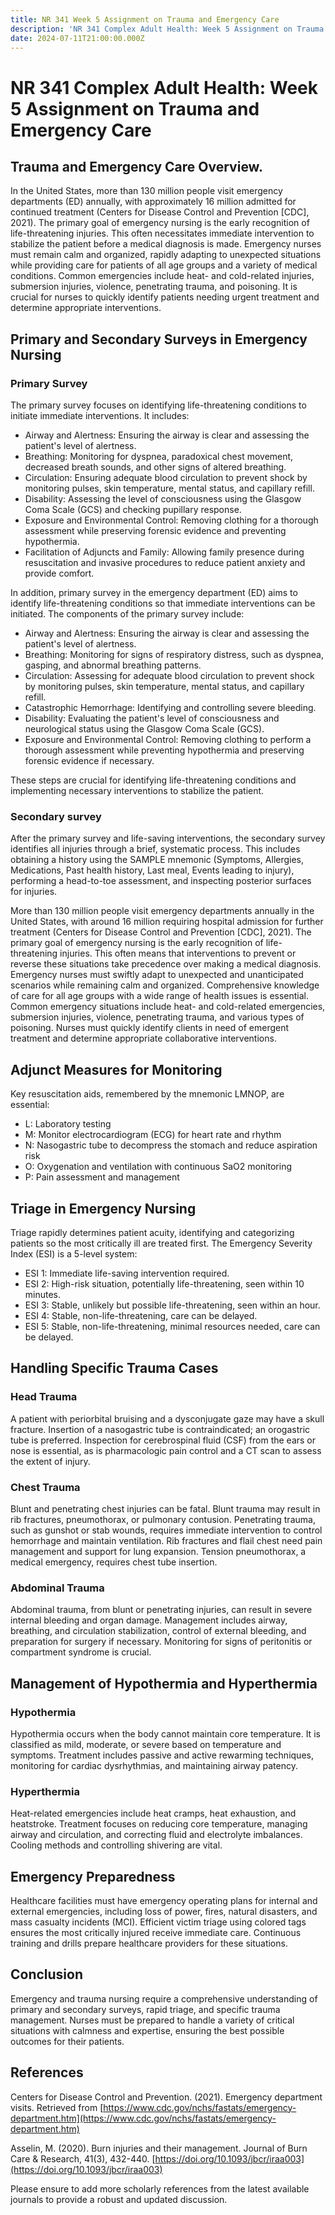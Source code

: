 ```yaml
---
title: NR 341 Week 5 Assignment on Trauma and Emergency Care
description: 'NR 341 Complex Adult Health: Week 5 Assignment on Trauma and Emergency Care'
date: 2024-07-11T21:00:00.000Z
---
```


# NR 341 Complex Adult Health: Week 5 Assignment on Trauma and Emergency Care

## Trauma and Emergency Care Overview.

In the United States, more than 130 million people visit emergency departments (ED) annually, with approximately 16 million admitted for continued treatment (Centers for Disease Control and Prevention \[CDC], 2021). The primary goal of emergency nursing is the early recognition of life-threatening injuries. This often necessitates immediate intervention to stabilize the patient before a medical diagnosis is made. Emergency nurses must remain calm and organized, rapidly adapting to unexpected situations while providing care for patients of all age groups and a variety of medical conditions. Common emergencies include heat- and cold-related injuries, submersion injuries, violence, penetrating trauma, and poisoning. It is crucial for nurses to quickly identify patients needing urgent treatment and determine appropriate interventions.

## Primary and Secondary Surveys in Emergency Nursing

### Primary Survey

The primary survey focuses on identifying life-threatening conditions to initiate immediate interventions. It includes:

* Airway and Alertness: Ensuring the airway is clear and assessing the patient's level of alertness.
* Breathing: Monitoring for dyspnea, paradoxical chest movement, decreased breath sounds, and other signs of altered breathing.
* Circulation: Ensuring adequate blood circulation to prevent shock by monitoring pulses, skin temperature, mental status, and capillary refill.
* Disability: Assessing the level of consciousness using the Glasgow Coma Scale (GCS) and checking pupillary response.
* Exposure and Environmental Control: Removing clothing for a thorough assessment while preserving forensic evidence and preventing hypothermia.
* Facilitation of Adjuncts and Family: Allowing family presence during resuscitation and invasive procedures to reduce patient anxiety and provide comfort.

In addition, primary survey in the emergency department (ED) aims to identify life-threatening conditions so that immediate interventions can be initiated. The components of the primary survey include:

* Airway and Alertness: Ensuring the airway is clear and assessing the patient's level of alertness.
* Breathing: Monitoring for signs of respiratory distress, such as dyspnea, gasping, and abnormal breathing patterns.
* Circulation: Assessing for adequate blood circulation to prevent shock by monitoring pulses, skin temperature, mental status, and capillary refill.
* Catastrophic Hemorrhage: Identifying and controlling severe bleeding.
* Disability: Evaluating the patient's level of consciousness and neurological status using the Glasgow Coma Scale (GCS).
* Exposure and Environmental Control: Removing clothing to perform a thorough assessment while preventing hypothermia and preserving forensic evidence if necessary.

These steps are crucial for identifying life-threatening conditions and implementing necessary interventions to stabilize the patient.

### S**econdary survey**

After the primary survey and life-saving interventions, the secondary survey identifies all injuries through a brief, systematic process. This includes obtaining a history using the SAMPLE mnemonic (Symptoms, Allergies, Medications, Past health history, Last meal, Events leading to injury), performing a head-to-toe assessment, and inspecting posterior surfaces for injuries.

More than 130 million people visit emergency departments annually in the United States, with around 16 million requiring hospital admission for further treatment (Centers for Disease Control and Prevention \[CDC], 2021). The primary goal of emergency nursing is the early recognition of life-threatening injuries. This often means that interventions to prevent or reverse these situations take precedence over making a medical diagnosis. Emergency nurses must swiftly adapt to unexpected and unanticipated scenarios while remaining calm and organized. Comprehensive knowledge of care for all age groups with a wide range of health issues is essential. Common emergency situations include heat- and cold-related emergencies, submersion injuries, violence, penetrating trauma, and various types of poisoning. Nurses must quickly identify clients in need of emergent treatment and determine appropriate collaborative interventions.

## Adjunct Measures for Monitoring

Key resuscitation aids, remembered by the mnemonic LMNOP, are essential:

* L: Laboratory testing
* M: Monitor electrocardiogram (ECG) for heart rate and rhythm
* N: Nasogastric tube to decompress the stomach and reduce aspiration risk
* O: Oxygenation and ventilation with continuous SaO2 monitoring
* P: Pain assessment and management

## Triage in Emergency Nursing

Triage rapidly determines patient acuity, identifying and categorizing patients so the most critically ill are treated first. The Emergency Severity Index (ESI) is a 5-level system:

* ESI 1: Immediate life-saving intervention required.
* ESI 2: High-risk situation, potentially life-threatening, seen within 10 minutes.
* ESI 3: Stable, unlikely but possible life-threatening, seen within an hour.
* ESI 4: Stable, non-life-threatening, care can be delayed.
* ESI 5: Stable, non-life-threatening, minimal resources needed, care can be delayed.

## Handling Specific Trauma Cases

### Head Trauma

A patient with periorbital bruising and a dysconjugate gaze may have a skull fracture. Insertion of a nasogastric tube is contraindicated; an orogastric tube is preferred. Inspection for cerebrospinal fluid (CSF) from the ears or nose is essential, as is pharmacologic pain control and a CT scan to assess the extent of injury.

### Chest Trauma

Blunt and penetrating chest injuries can be fatal. Blunt trauma may result in rib fractures, pneumothorax, or pulmonary contusion. Penetrating trauma, such as gunshot or stab wounds, requires immediate intervention to control hemorrhage and maintain ventilation. Rib fractures and flail chest need pain management and support for lung expansion. Tension pneumothorax, a medical emergency, requires chest tube insertion.

### Abdominal Trauma

Abdominal trauma, from blunt or penetrating injuries, can result in severe internal bleeding and organ damage. Management includes airway, breathing, and circulation stabilization, control of external bleeding, and preparation for surgery if necessary. Monitoring for signs of peritonitis or compartment syndrome is crucial.

## Management of Hypothermia and Hyperthermia

### Hypothermia

Hypothermia occurs when the body cannot maintain core temperature. It is classified as mild, moderate, or severe based on temperature and symptoms. Treatment includes passive and active rewarming techniques, monitoring for cardiac dysrhythmias, and maintaining airway patency.

### Hyperthermia

Heat-related emergencies include heat cramps, heat exhaustion, and heatstroke. Treatment focuses on reducing core temperature, managing airway and circulation, and correcting fluid and electrolyte imbalances. Cooling methods and controlling shivering are vital.

## Emergency Preparedness

Healthcare facilities must have emergency operating plans for internal and external emergencies, including loss of power, fires, natural disasters, and mass casualty incidents (MCI). Efficient victim triage using colored tags ensures the most critically injured receive immediate care. Continuous training and drills prepare healthcare providers for these situations.

## Conclusion

Emergency and trauma nursing require a comprehensive understanding of primary and secondary surveys, rapid triage, and specific trauma management. Nurses must be prepared to handle a variety of critical situations with calmness and expertise, ensuring the best possible outcomes for their patients.

## References

Centers for Disease Control and Prevention. (2021). Emergency department visits. Retrieved from [https://www.cdc.gov/nchs/fastats/emergency-department.htm](https://www.cdc.gov/nchs/fastats/emergency-department.htm)

Asselin, M. (2020). Burn injuries and their management. Journal of Burn Care & Research, 41(3), 432-440. [https://doi.org/10.1093/jbcr/iraa003](https://doi.org/10.1093/jbcr/iraa003)

Please ensure to add more scholarly references from the latest available journals to provide a robust and updated discussion.
